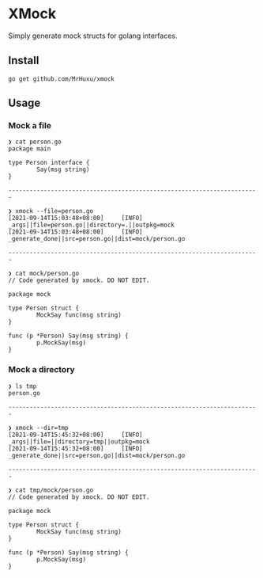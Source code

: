 # XMock

Simply generate mock structs for golang interfaces.

## Install

    go get github.com/MrHuxu/xmock

## Usage

### Mock a file

    ❯ cat person.go
    package main

    type Person interface {
            Say(msg string)
    }

    -----------------------------------------------------------------------

    ❯ xmock --file=person.go
    [2021-09-14T15:03:48+08:00]     [INFO]  _args||file=person.go||directory=.||outpkg=mock
    [2021-09-14T15:03:48+08:00]     [INFO]  _generate_done||src=person.go||dist=mock/person.go

    -----------------------------------------------------------------------

    ❯ cat mock/person.go 
    // Code generated by xmock. DO NOT EDIT.

    package mock

    type Person struct {
            MockSay func(msg string)
    }

    func (p *Person) Say(msg string) {
            p.MockSay(msg)
    }

### Mock a directory

    ❯ ls tmp
    person.go

    -----------------------------------------------------------------------

    ❯ xmock --dir=tmp
    [2021-09-14T15:45:32+08:00]     [INFO]  _args||file=||directory=tmp||outpkg=mock
    [2021-09-14T15:45:32+08:00]     [INFO]  _generate_done||src=person.go||dist=mock/person.go

    -----------------------------------------------------------------------

    ❯ cat tmp/mock/person.go 
    // Code generated by xmock. DO NOT EDIT.

    package mock

    type Person struct {
            MockSay func(msg string)
    }

    func (p *Person) Say(msg string) {
            p.MockSay(msg)
    }